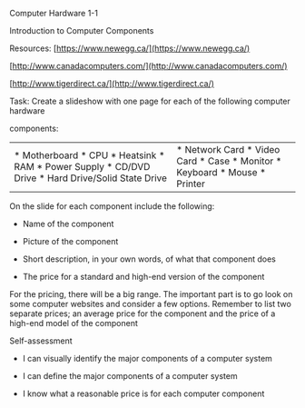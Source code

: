 Computer Hardware 1-1

Introduction to Computer Components

Resources: [https://www.newegg.ca/](https://www.newegg.ca/)

 [http://www.canadacomputers.com/](http://www.canadacomputers.com/)

 [http://www.tigerdirect.ca/](http://www.tigerdirect.ca/)

Task: Create a slideshow with one page for each of the following computer hardware 

components:

<table>
  <tr>
    <td>* Motherboard
* CPU
* Heatsink
* RAM
* Power Supply
* CD/DVD Drive
* Hard Drive/Solid State Drive</td>
    <td>* Network Card
* Video Card
* Case
* Monitor
* Keyboard
* Mouse
* Printer</td>
  </tr>
</table>


On the slide for each component include the following:

* Name of the component

* Picture of the component

* Short description, in your own words, of what that component does

* The price for a standard and high-end version of the component

For the pricing, there will be a big range. The important part is to go look on some computer websites and consider a few options. Remember to list two separate prices; an average price for the component and the price of a high-end model of the component

Self-assessment

* I can visually identify the major components of a computer system 

* I can define the major components of a computer system

* I know what a reasonable price is for each computer component

